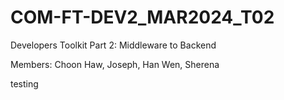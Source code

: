 # COM-FT-DEV2_MAR2024_T02
Developers Toolkit Part 2: Middleware to Backend

Members: Choon Haw, Joseph, Han Wen, Sherena

testing
